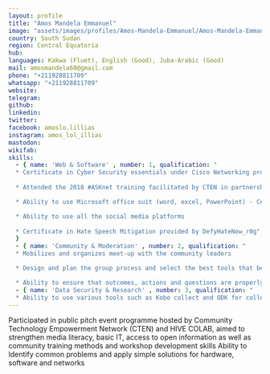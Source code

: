 ```yaml
---
layout: profile
title: "Amos Mandela Emmanuel"
image: "assets/images/profiles/Amos-Mandela-Emmanuel/Amos-Mandela-Emmanuel.jpg"
country: South Sudan
region: Central Equatoria
hub: 
languages: Kakwa (Fluet), English (Good), Juba-Arabic (Good)
mail: amosmandela60@gmail.com
phone: "+211928811709"
whatsapp: "+211928811709"
website: 
telegram: 
github: 
linkedin: 
twitter: 
facebook: amoslo.lillias
instagram: amos_lol_illias
mastodon: 
wikifab: 
skills:
  - { name: 'Web & Software' , number: 1, qualification: "
  * Certificate in Cyber Security essentials under Cisco Networking provided by Community Technology Empowerment Network CTEN-Uganda
  
  * Attended the 2018 #ASKnet training facilitated by CTEN in partnership with r0g_agency

  * Ability to use Microsoft office suit (word, excel, PowerPoint) - Certificate in computer application provided by Public Information Center (P.I.C)

  * Ability to use all the social media platforms
  
  * Certificate in Hate Speech Mitigation provided by DefyHateNow_r0g"
  }
  - { name: 'Community & Moderation' , number: 2, qualification: "
  * Mobilizes and organizes meet-up with the community leaders

  * Design and plan the group process and select the best tools that best help the community progress towards that outcomes

  * Ability to ensure that outcomes, actions and questions are properly recorded and actioned, and appropriately dealt with afterwards"}
  - { name: 'Data Security & Research' , number: 3, qualification: "
  * Ability to use various tools such as Kobo collect and ODK for collecting data"}
---
```

Participated in public pitch event programme hosted by Community Technology Empowerment Network (CTEN) and HIVE COLAB, aimed to strengthen media literacy, basic IT, access to open information as well as community training methods and workshop development skills
Ability to Identify common problems and apply simple solutions for hardware, software and networks
